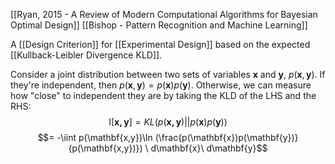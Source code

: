[[Ryan, 2015 - A Review of Modern Computational Algorithms for Bayesian Optimal Design]]
[[Bishop - Pattern Recognition and Machine Learning]]

A [[Design Criterion]] for [[Experimental Design]] based on the expected [[Kullback-Leibler Divergence KLD]].

Consider a joint distribution between two sets of variables $\mathbf{x}$ and $\mathbf{y}$, $p(\mathbf{x},\mathbf{y})$. If they're independent, then $p(\mathbf{x},\mathbf{y})=p(\mathbf{x})p(\mathbf{y})$. Otherwise, we can measure how "close" to independent they are by taking the KLD of the LHS and the RHS:
$$\text{I}[\mathbf{x,y}]=KL(p(\mathbf{x,y})||p(\mathbf{x})p(\mathbf{y})) $$
$$= -\iint p(\mathbf{x,y})\ln (\frac{p(\mathbf{x})p(\mathbf{y})}{p(\mathbf{x,y})}) \ d\mathbf{x}\ d\mathbf{y}$$